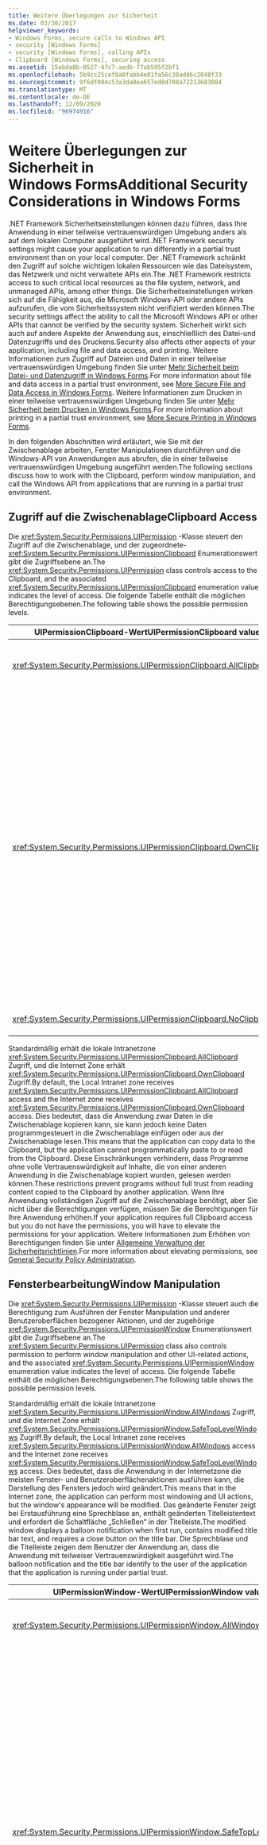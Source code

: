 ```yaml
---
title: Weitere Überlegungen zur Sicherheit
ms.date: 03/30/2017
helpviewer_keywords:
- Windows Forms, secure calls to Windows API
- security [Windows Forms]
- security [Windows Forms], calling APIs
- Clipboard [Windows Forms], securing access
ms.assetid: 15abda8b-0527-47c7-aedb-77ab595f2bf1
ms.openlocfilehash: 5b9cc25cef8a0fabb4e01fa56c38add6c2048f33
ms.sourcegitcommit: 9f6df084c53a3da0ea657ed0d708a72213683084
ms.translationtype: MT
ms.contentlocale: de-DE
ms.lasthandoff: 12/09/2020
ms.locfileid: "96974916"
---
```

# <a name="additional-security-considerations-in-windows-forms"></a><span data-ttu-id="4ba85-102">Weitere Überlegungen zur Sicherheit in Windows Forms</span><span class="sxs-lookup"><span data-stu-id="4ba85-102">Additional Security Considerations in Windows Forms</span></span>

<span data-ttu-id="4ba85-103">.NET Framework Sicherheitseinstellungen können dazu führen, dass Ihre Anwendung in einer teilweise vertrauenswürdigen Umgebung anders als auf dem lokalen Computer ausgeführt wird.</span><span class="sxs-lookup"><span data-stu-id="4ba85-103">.NET Framework security settings might cause your application to run differently in a partial trust environment than on your local computer.</span></span> <span data-ttu-id="4ba85-104">Der .NET Framework schränkt den Zugriff auf solche wichtigen lokalen Ressourcen wie das Dateisystem, das Netzwerk und nicht verwaltete APIs ein.</span><span class="sxs-lookup"><span data-stu-id="4ba85-104">The .NET Framework restricts access to such critical local resources as the file system, network, and unmanaged APIs, among other things.</span></span> <span data-ttu-id="4ba85-105">Die Sicherheitseinstellungen wirken sich auf die Fähigkeit aus, die Microsoft Windows-API oder andere APIs aufzurufen, die vom Sicherheitssystem nicht verifiziert werden können.</span><span class="sxs-lookup"><span data-stu-id="4ba85-105">The security settings affect the ability to call the Microsoft Windows API or other APIs that cannot be verified by the security system.</span></span> <span data-ttu-id="4ba85-106">Sicherheit wirkt sich auch auf andere Aspekte der Anwendung aus, einschließlich des Datei-und Datenzugriffs und des Druckens.</span><span class="sxs-lookup"><span data-stu-id="4ba85-106">Security also affects other aspects of your application, including file and data access, and printing.</span></span> <span data-ttu-id="4ba85-107">Weitere Informationen zum Zugriff auf Dateien und Daten in einer teilweise vertrauenswürdigen Umgebung finden Sie unter [Mehr Sicherheit beim Datei- und Datenzugriff in Windows Forms](more-secure-file-and-data-access-in-windows-forms.md).</span><span class="sxs-lookup"><span data-stu-id="4ba85-107">For more information about file and data access in a partial trust environment, see [More Secure File and Data Access in Windows Forms](more-secure-file-and-data-access-in-windows-forms.md).</span></span> <span data-ttu-id="4ba85-108">Weitere Informationen zum Drucken in einer teilweise vertrauenswürdigen Umgebung finden Sie unter [Mehr Sicherheit beim Drucken in Windows Forms](more-secure-printing-in-windows-forms.md).</span><span class="sxs-lookup"><span data-stu-id="4ba85-108">For more information about printing in a partial trust environment, see [More Secure Printing in Windows Forms](more-secure-printing-in-windows-forms.md).</span></span>  
  
 <span data-ttu-id="4ba85-109">In den folgenden Abschnitten wird erläutert, wie Sie mit der Zwischenablage arbeiten, Fenster Manipulationen durchführen und die Windows-API von Anwendungen aus abrufen, die in einer teilweise vertrauenswürdigen Umgebung ausgeführt werden.</span><span class="sxs-lookup"><span data-stu-id="4ba85-109">The following sections discuss how to work with the Clipboard, perform window manipulation, and call the Windows API from applications that are running in a partial trust environment.</span></span>  
  
## <a name="clipboard-access"></a><span data-ttu-id="4ba85-110">Zugriff auf die Zwischenablage</span><span class="sxs-lookup"><span data-stu-id="4ba85-110">Clipboard Access</span></span>  

 <span data-ttu-id="4ba85-111">Die <xref:System.Security.Permissions.UIPermission> -Klasse steuert den Zugriff auf die Zwischenablage, und der zugeordnete- <xref:System.Security.Permissions.UIPermissionClipboard> Enumerationswert gibt die Zugriffsebene an.</span><span class="sxs-lookup"><span data-stu-id="4ba85-111">The <xref:System.Security.Permissions.UIPermission> class controls access to the Clipboard, and the associated <xref:System.Security.Permissions.UIPermissionClipboard> enumeration value indicates the level of access.</span></span> <span data-ttu-id="4ba85-112">Die folgende Tabelle enthält die möglichen Berechtigungsebenen.</span><span class="sxs-lookup"><span data-stu-id="4ba85-112">The following table shows the possible permission levels.</span></span>  
  
|<span data-ttu-id="4ba85-113">UIPermissionClipboard-Wert</span><span class="sxs-lookup"><span data-stu-id="4ba85-113">UIPermissionClipboard value</span></span>|<span data-ttu-id="4ba85-114">BESCHREIBUNG</span><span class="sxs-lookup"><span data-stu-id="4ba85-114">Description</span></span>|  
|---------------------------------|-----------------|  
|<xref:System.Security.Permissions.UIPermissionClipboard.AllClipboard>|<span data-ttu-id="4ba85-115">Die Zwischenablage kann ohne Einschränkung verwendet werden.</span><span class="sxs-lookup"><span data-stu-id="4ba85-115">The Clipboard can be used without restriction.</span></span>|  
|<xref:System.Security.Permissions.UIPermissionClipboard.OwnClipboard>|<span data-ttu-id="4ba85-116">Die Zwischenablage kann mit einigen Einschränkungen verwendet werden.</span><span class="sxs-lookup"><span data-stu-id="4ba85-116">The Clipboard can be used with some restrictions.</span></span> <span data-ttu-id="4ba85-117">Die Möglichkeit zum Einfügen von Daten in der Zwischenablage (Befehlsvorgang „Kopieren“ oder „Ausschneiden“) ist nicht eingeschränkt.</span><span class="sxs-lookup"><span data-stu-id="4ba85-117">The ability to put data on the Clipboard (Copy or Cut command operations) is unrestricted.</span></span> <span data-ttu-id="4ba85-118">Systeminterne Steuerelemente, die das Einfügen zulassen (z.B. von einem Textfeld), können Daten aus der Zwischenablage annehmen, Benutzersteuerelemente jedoch können nicht programmgesteuert aus der Zwischenablage gelesen werden.</span><span class="sxs-lookup"><span data-stu-id="4ba85-118">Intrinsic controls that accept paste, such as a text box, can accept Clipboard data, but user controls cannot programmatically read from the Clipboard.</span></span>|  
|<xref:System.Security.Permissions.UIPermissionClipboard.NoClipboard>|<span data-ttu-id="4ba85-119">Die Zwischenablage kann nicht verwendet werden.</span><span class="sxs-lookup"><span data-stu-id="4ba85-119">The Clipboard cannot be used.</span></span>|  
  
 <span data-ttu-id="4ba85-120">Standardmäßig erhält die lokale Intranetzone <xref:System.Security.Permissions.UIPermissionClipboard.AllClipboard> Zugriff, und die Internet Zone erhält <xref:System.Security.Permissions.UIPermissionClipboard.OwnClipboard> Zugriff.</span><span class="sxs-lookup"><span data-stu-id="4ba85-120">By default, the Local Intranet zone receives <xref:System.Security.Permissions.UIPermissionClipboard.AllClipboard> access and the Internet zone receives <xref:System.Security.Permissions.UIPermissionClipboard.OwnClipboard> access.</span></span> <span data-ttu-id="4ba85-121">Dies bedeutet, dass die Anwendung zwar Daten in die Zwischenablage kopieren kann, sie kann jedoch keine Daten programmgesteuert in die Zwischenablage einfügen oder aus der Zwischenablage lesen.</span><span class="sxs-lookup"><span data-stu-id="4ba85-121">This means that the application can copy data to the Clipboard, but the application cannot programmatically paste to or read from the Clipboard.</span></span> <span data-ttu-id="4ba85-122">Diese Einschränkungen verhindern, dass Programme ohne volle Vertrauenswürdigkeit auf Inhalte, die von einer anderen Anwendung in die Zwischenablage kopiert wurden, gelesen werden können.</span><span class="sxs-lookup"><span data-stu-id="4ba85-122">These restrictions prevent programs without full trust from reading content copied to the Clipboard by another application.</span></span> <span data-ttu-id="4ba85-123">Wenn Ihre Anwendung vollständigen Zugriff auf die Zwischenablage benötigt, aber Sie nicht über die Berechtigungen verfügen, müssen Sie die Berechtigungen für Ihre Anwendung erhöhen.</span><span class="sxs-lookup"><span data-stu-id="4ba85-123">If your application requires full Clipboard access but you do not have the permissions, you will have to elevate the permissions for your application.</span></span> <span data-ttu-id="4ba85-124">Weitere Informationen zum Erhöhen von Berechtigungen finden Sie unter [Allgemeine Verwaltung der Sicherheitsrichtlinien](/previous-versions/dotnet/netframework-4.0/ed5htz45(v=vs.100)).</span><span class="sxs-lookup"><span data-stu-id="4ba85-124">For more information about elevating permissions, see [General Security Policy Administration](/previous-versions/dotnet/netframework-4.0/ed5htz45(v=vs.100)).</span></span>  
  
## <a name="window-manipulation"></a><span data-ttu-id="4ba85-125">Fensterbearbeitung</span><span class="sxs-lookup"><span data-stu-id="4ba85-125">Window Manipulation</span></span>  

 <span data-ttu-id="4ba85-126">Die <xref:System.Security.Permissions.UIPermission> -Klasse steuert auch die Berechtigung zum Ausführen der Fenster Manipulation und anderer Benutzeroberflächen bezogener Aktionen, und der zugehörige <xref:System.Security.Permissions.UIPermissionWindow> Enumerationswert gibt die Zugriffsebene an.</span><span class="sxs-lookup"><span data-stu-id="4ba85-126">The <xref:System.Security.Permissions.UIPermission> class also controls permission to perform window manipulation and other UI-related actions, and the associated <xref:System.Security.Permissions.UIPermissionWindow> enumeration value indicates the level of access.</span></span> <span data-ttu-id="4ba85-127">Die folgende Tabelle enthält die möglichen Berechtigungsebenen.</span><span class="sxs-lookup"><span data-stu-id="4ba85-127">The following table shows the possible permission levels.</span></span>  
  
 <span data-ttu-id="4ba85-128">Standardmäßig erhält die lokale Intranetzone <xref:System.Security.Permissions.UIPermissionWindow.AllWindows> Zugriff, und die Internet Zone erhält <xref:System.Security.Permissions.UIPermissionWindow.SafeTopLevelWindows> Zugriff.</span><span class="sxs-lookup"><span data-stu-id="4ba85-128">By default, the Local Intranet zone receives <xref:System.Security.Permissions.UIPermissionWindow.AllWindows> access and the Internet zone receives <xref:System.Security.Permissions.UIPermissionWindow.SafeTopLevelWindows> access.</span></span> <span data-ttu-id="4ba85-129">Dies bedeutet, dass die Anwendung in der Internetzone die meisten Fenster- und Benutzeroberflächenaktionen ausführen kann, die Darstellung des Fensters jedoch wird geändert.</span><span class="sxs-lookup"><span data-stu-id="4ba85-129">This means that in the Internet zone, the application can perform most windowing and UI actions, but the window's appearance will be modified.</span></span> <span data-ttu-id="4ba85-130">Das geänderte Fenster zeigt bei Erstausführung eine Sprechblase an, enthält geänderten Titelleistentext und erfordert die Schaltfläche „Schließen“ in der Titelleiste.</span><span class="sxs-lookup"><span data-stu-id="4ba85-130">The modified window displays a balloon notification when first run, contains modified title bar text, and requires a close button on the title bar.</span></span> <span data-ttu-id="4ba85-131">Die Sprechblase und die Titelleiste zeigen dem Benutzer der Anwendung an, dass die Anwendung mit teilweiser Vertrauenswürdigkeit ausgeführt wird.</span><span class="sxs-lookup"><span data-stu-id="4ba85-131">The balloon notification and the title bar identify to the user of the application that the application is running under partial trust.</span></span>  
  
|<span data-ttu-id="4ba85-132">UIPermissionWindow-Wert</span><span class="sxs-lookup"><span data-stu-id="4ba85-132">UIPermissionWindow value</span></span>|<span data-ttu-id="4ba85-133">BESCHREIBUNG</span><span class="sxs-lookup"><span data-stu-id="4ba85-133">Description</span></span>|  
|------------------------------|-----------------|  
|<xref:System.Security.Permissions.UIPermissionWindow.AllWindows>|<span data-ttu-id="4ba85-134">Benutzer können alle Fenster und Benutzereingabeereignisse uneingeschränkt verwenden.</span><span class="sxs-lookup"><span data-stu-id="4ba85-134">Users can use all windows and user input events without restriction.</span></span>|  
|<xref:System.Security.Permissions.UIPermissionWindow.SafeTopLevelWindows>|<span data-ttu-id="4ba85-135">Benutzer können nur sicherere übergeordnete und sicherere untergeordnete Fenster zum Zeichnen verwenden, und sie können nur Benutzereingabeereignisse in diesen über- und untergeordneten Fenstern für die Benutzeroberfläche verwenden.</span><span class="sxs-lookup"><span data-stu-id="4ba85-135">Users can use only safer top-level windows and safer subwindows for drawing, and can use only user input events for the user interface within those top-level windows and subwindows.</span></span> <span data-ttu-id="4ba85-136">Diese Safer sind deutlich gekennzeichnet und weisen minimale und maximale Größenbeschränkungen auf.</span><span class="sxs-lookup"><span data-stu-id="4ba85-136">These safer windows are clearly labeled and have minimum and maximum size restrictions.</span></span> <span data-ttu-id="4ba85-137">Die Einschränkungen verhindern potenziell schädliche Spoofingangriffe, z. b. das imitieren von System Anmelde Bildschirmen oder des System Desktops, und schränkt den programmgesteuerten Zugriff auf übergeordnete Fenster, Fokus bezogene APIs und die Verwendung des Steuer Elements ein. <xref:System.Windows.Forms.ToolTip></span><span class="sxs-lookup"><span data-stu-id="4ba85-137">The restrictions prevent potentially harmful spoofing attacks, such as imitating system logon screens or the system desktop, and restricts programmatic access to parent windows, focus-related APIs, and use of the <xref:System.Windows.Forms.ToolTip> control,</span></span>|  
|<xref:System.Security.Permissions.UIPermissionWindow.SafeSubWindows>|<span data-ttu-id="4ba85-138">Benutzer können nur sicherere untergeordnete Fenster zum Zeichnen verwenden, und sie können nur Benutzereingabeereignisse für die Benutzeroberfläche in diesem untergeordneten Fenster verwenden.</span><span class="sxs-lookup"><span data-stu-id="4ba85-138">Users can use only safer subwindows for drawing, and can use only user input events for the user interface within that subwindow.</span></span> <span data-ttu-id="4ba85-139">Ein in einem Browser angezeigtes Steuerelement ist ein Beispiel für ein sichereres, untergeordnetes Fenster.</span><span class="sxs-lookup"><span data-stu-id="4ba85-139">A control displayed within a browser is an example of a safer subwindow.</span></span>|  
|<xref:System.Security.Permissions.UIPermissionWindow.NoWindows>|<span data-ttu-id="4ba85-140">Benutzer können nicht willkürlich Fenster oder Benutzeroberflächenereignisse verwenden.</span><span class="sxs-lookup"><span data-stu-id="4ba85-140">Users cannot use any windows or user interface events.</span></span> <span data-ttu-id="4ba85-141">Es kann keine Benutzeroberfläche verwendet werden.</span><span class="sxs-lookup"><span data-stu-id="4ba85-141">No user interface can be used.</span></span>|  
  
 <span data-ttu-id="4ba85-142">Jede Berechtigungsebene, die durch die-Enumeration identifiziert wird, <xref:System.Security.Permissions.UIPermissionWindow> lässt weniger Aktionen aus, als die Ebene darüber.</span><span class="sxs-lookup"><span data-stu-id="4ba85-142">Each permission level identified by the <xref:System.Security.Permissions.UIPermissionWindow> enumeration allows fewer actions than the level above it.</span></span> <span data-ttu-id="4ba85-143">Die folgenden Tabellen geben die Aktionen an, die durch die <xref:System.Security.Permissions.UIPermissionWindow.SafeTopLevelWindows> -und-Werte eingeschränkt werden <xref:System.Security.Permissions.UIPermissionWindow.SafeSubWindows> .</span><span class="sxs-lookup"><span data-stu-id="4ba85-143">The following tables indicate the actions that are restricted by the <xref:System.Security.Permissions.UIPermissionWindow.SafeTopLevelWindows> and <xref:System.Security.Permissions.UIPermissionWindow.SafeSubWindows> values.</span></span> <span data-ttu-id="4ba85-144">Die genauen Berechtigungen, die für jedes Mitglied erforderlich sind, finden Sie im Verweis für das Mitglied in der Dokumentation zur .NET Framework-Klassenbibliothek.</span><span class="sxs-lookup"><span data-stu-id="4ba85-144">For exact permissions that are required for each member, see the reference for that member in the .NET Framework class library documentation.</span></span>  
  
 <span data-ttu-id="4ba85-145"><xref:System.Security.Permissions.UIPermissionWindow.SafeTopLevelWindows> die Berechtigung schränkt die in der folgenden Tabelle aufgeführten Aktionen ein.</span><span class="sxs-lookup"><span data-stu-id="4ba85-145"><xref:System.Security.Permissions.UIPermissionWindow.SafeTopLevelWindows> permission restricts the actions listed in the following table.</span></span>  
  
|<span data-ttu-id="4ba85-146">Komponente</span><span class="sxs-lookup"><span data-stu-id="4ba85-146">Component</span></span>|<span data-ttu-id="4ba85-147">Eingeschränkte Aktionen</span><span class="sxs-lookup"><span data-stu-id="4ba85-147">Restricted actions</span></span>|  
|---------------|------------------------|  
|<xref:System.Windows.Forms.Application>|<span data-ttu-id="4ba85-148">– Festlegen der <xref:System.Windows.Forms.Application.SafeTopLevelCaptionFormat%2A>-Eigenschaft.</span><span class="sxs-lookup"><span data-stu-id="4ba85-148">-   Setting the <xref:System.Windows.Forms.Application.SafeTopLevelCaptionFormat%2A> property.</span></span>|  
|<xref:System.Windows.Forms.Control>|<span data-ttu-id="4ba85-149">-Die Eigenschaft wird erhalten <xref:System.Windows.Forms.Control.Parent%2A> .</span><span class="sxs-lookup"><span data-stu-id="4ba85-149">-   Getting the <xref:System.Windows.Forms.Control.Parent%2A> property.</span></span><br /><span data-ttu-id="4ba85-150">– Festlegen der `Region`-Eigenschaft.</span><span class="sxs-lookup"><span data-stu-id="4ba85-150">-   Setting the `Region` property.</span></span><br /><span data-ttu-id="4ba85-151">-Aufrufen der <xref:System.Windows.Forms.Control.FindForm%2A> <xref:System.Windows.Forms.Control.Focus%2A> Methoden,, <xref:System.Windows.Forms.Control.FromChildHandle%2A> und,, <xref:System.Windows.Forms.Control.FromHandle%2A> <xref:System.Windows.Forms.Control.PreProcessMessage%2A> <xref:System.Windows.Forms.Control.ReflectMessage%2A> oder <xref:System.Windows.Forms.Control.SetTopLevel%2A> .</span><span class="sxs-lookup"><span data-stu-id="4ba85-151">-   Calling the <xref:System.Windows.Forms.Control.FindForm%2A> , <xref:System.Windows.Forms.Control.Focus%2A>, <xref:System.Windows.Forms.Control.FromChildHandle%2A> and <xref:System.Windows.Forms.Control.FromHandle%2A>, <xref:System.Windows.Forms.Control.PreProcessMessage%2A>, <xref:System.Windows.Forms.Control.ReflectMessage%2A>, or <xref:System.Windows.Forms.Control.SetTopLevel%2A> method.</span></span><br /><span data-ttu-id="4ba85-152">-Aufrufen der- <xref:System.Windows.Forms.Control.GetChildAtPoint%2A> Methode, wenn das zurückgegebene Steuerelement kein untergeordnetes Element des aufrufenden Steuer Elements ist.</span><span class="sxs-lookup"><span data-stu-id="4ba85-152">-   Calling the <xref:System.Windows.Forms.Control.GetChildAtPoint%2A> method if the control returned is not a child of the calling control.</span></span><br /><span data-ttu-id="4ba85-153">— Ändern des Steuerelementfokus innerhalb eines Containersteuerelements.</span><span class="sxs-lookup"><span data-stu-id="4ba85-153">-   Modify control focus inside a container control.</span></span>|  
|<xref:System.Windows.Forms.Cursor>|<span data-ttu-id="4ba85-154">– Festlegen der <xref:System.Windows.Forms.Cursor.Clip%2A>-Eigenschaft.</span><span class="sxs-lookup"><span data-stu-id="4ba85-154">-   Setting the <xref:System.Windows.Forms.Cursor.Clip%2A> property.</span></span><br /><span data-ttu-id="4ba85-155">-Aufrufen der- <xref:System.Windows.Forms.Control.Hide%2A> Methode.</span><span class="sxs-lookup"><span data-stu-id="4ba85-155">-   Calling the <xref:System.Windows.Forms.Control.Hide%2A> method.</span></span>|  
|<xref:System.Windows.Forms.DataGrid>|<span data-ttu-id="4ba85-156">-Aufrufen der- <xref:System.Windows.Forms.ContainerControl.ProcessTabKey%2A> Methode.</span><span class="sxs-lookup"><span data-stu-id="4ba85-156">-   Calling the <xref:System.Windows.Forms.ContainerControl.ProcessTabKey%2A> method.</span></span>|  
|<xref:System.Windows.Forms.Form>|<span data-ttu-id="4ba85-157">-Die- <xref:System.Windows.Forms.Form.ActiveForm%2A> oder-Eigenschaft wird erhalten <xref:System.Windows.Forms.Form.MdiParent%2A> .</span><span class="sxs-lookup"><span data-stu-id="4ba85-157">-   Getting the <xref:System.Windows.Forms.Form.ActiveForm%2A> or <xref:System.Windows.Forms.Form.MdiParent%2A> property.</span></span><br /><span data-ttu-id="4ba85-158">-Die- <xref:System.Windows.Forms.Form.ControlBox%2A> ,-oder-Eigenschaft wird festgelegt <xref:System.Windows.Forms.Form.ShowInTaskbar%2A> <xref:System.Windows.Forms.Form.TopMost%2A> .</span><span class="sxs-lookup"><span data-stu-id="4ba85-158">-   Setting the <xref:System.Windows.Forms.Form.ControlBox%2A>, <xref:System.Windows.Forms.Form.ShowInTaskbar%2A>, or <xref:System.Windows.Forms.Form.TopMost%2A> property.</span></span><br /><span data-ttu-id="4ba85-159">-Die <xref:System.Windows.Forms.Form.Opacity%2A> Eigenschaft wird unter 50% festgelegt.</span><span class="sxs-lookup"><span data-stu-id="4ba85-159">-   Setting the <xref:System.Windows.Forms.Form.Opacity%2A> property below 50%.</span></span><br /><span data-ttu-id="4ba85-160">: Programm gesteuertes Festlegen der- <xref:System.Windows.Forms.Form.WindowState%2A> Eigenschaft auf <xref:System.Windows.Forms.FormWindowState.Minimized> .</span><span class="sxs-lookup"><span data-stu-id="4ba85-160">-   Setting the <xref:System.Windows.Forms.Form.WindowState%2A> property to <xref:System.Windows.Forms.FormWindowState.Minimized> programmatically.</span></span><br /><span data-ttu-id="4ba85-161">-Aufrufen der- <xref:System.Windows.Forms.Form.Activate%2A> Methode.</span><span class="sxs-lookup"><span data-stu-id="4ba85-161">-   Calling the <xref:System.Windows.Forms.Form.Activate%2A> method.</span></span><br /><span data-ttu-id="4ba85-162">-Verwenden der <xref:System.Windows.Forms.FormBorderStyle.None> <xref:System.Windows.Forms.FormBorderStyle.FixedToolWindow> <xref:System.Windows.Forms.FormBorderStyle.SizableToolWindow> <xref:System.Windows.Forms.FormBorderStyle> Enumerationswerte, und.</span><span class="sxs-lookup"><span data-stu-id="4ba85-162">-   Using the <xref:System.Windows.Forms.FormBorderStyle.None>, <xref:System.Windows.Forms.FormBorderStyle.FixedToolWindow>, and <xref:System.Windows.Forms.FormBorderStyle.SizableToolWindow><xref:System.Windows.Forms.FormBorderStyle> enumeration values.</span></span>|  
|<xref:System.Windows.Forms.NotifyIcon>|<span data-ttu-id="4ba85-163">-Die Verwendung der- <xref:System.Windows.Forms.NotifyIcon> Komponente ist vollständig eingeschränkt.</span><span class="sxs-lookup"><span data-stu-id="4ba85-163">-   Using the <xref:System.Windows.Forms.NotifyIcon> component is completely restricted.</span></span>|  
  
 <span data-ttu-id="4ba85-164">Der <xref:System.Security.Permissions.UIPermissionWindow.SafeSubWindows> Wert schränkt die in der folgenden Tabelle aufgeführten Aktionen ein, zusätzlich zu den Einschränkungen, die durch den-Wert auferlegt werden <xref:System.Security.Permissions.UIPermissionWindow.SafeTopLevelWindows> .</span><span class="sxs-lookup"><span data-stu-id="4ba85-164">The <xref:System.Security.Permissions.UIPermissionWindow.SafeSubWindows> value restricts the actions listed in the following table, in addition to the restrictions placed by the <xref:System.Security.Permissions.UIPermissionWindow.SafeTopLevelWindows> value.</span></span>  
  
|<span data-ttu-id="4ba85-165">Komponente</span><span class="sxs-lookup"><span data-stu-id="4ba85-165">Component</span></span>|<span data-ttu-id="4ba85-166">Eingeschränkte Aktionen</span><span class="sxs-lookup"><span data-stu-id="4ba85-166">Restricted actions</span></span>|  
|---------------|------------------------|  
|<xref:System.Windows.Forms.CommonDialog>|<span data-ttu-id="4ba85-167">-Ein von der-Klasse abgeleitetes Dialogfeld wird angezeigt <xref:System.Windows.Forms.CommonDialog> .</span><span class="sxs-lookup"><span data-stu-id="4ba85-167">-   Showing a dialog box derived from the <xref:System.Windows.Forms.CommonDialog> class.</span></span>|  
|<xref:System.Windows.Forms.Control>|<span data-ttu-id="4ba85-168">-Aufrufen der- <xref:System.Windows.Forms.Control.CreateGraphics%2A> Methode.</span><span class="sxs-lookup"><span data-stu-id="4ba85-168">-   Calling the <xref:System.Windows.Forms.Control.CreateGraphics%2A> method.</span></span><br /><span data-ttu-id="4ba85-169">– Festlegen der <xref:System.Windows.Forms.Control.Cursor%2A>-Eigenschaft.</span><span class="sxs-lookup"><span data-stu-id="4ba85-169">-   Setting the <xref:System.Windows.Forms.Control.Cursor%2A> property.</span></span>|  
|<xref:System.Windows.Forms.Control.Cursor%2A>|<span data-ttu-id="4ba85-170">– Festlegen der <xref:System.Windows.Forms.Cursor.Current%2A>-Eigenschaft.</span><span class="sxs-lookup"><span data-stu-id="4ba85-170">-   Setting the <xref:System.Windows.Forms.Cursor.Current%2A> property.</span></span>|  
|<xref:System.Windows.Forms.MessageBox>|<span data-ttu-id="4ba85-171">-Aufrufen der- <xref:System.Windows.Forms.Form.Show%2A> Methode.</span><span class="sxs-lookup"><span data-stu-id="4ba85-171">-   Calling the <xref:System.Windows.Forms.Form.Show%2A> method.</span></span>|  
  
### <a name="hosting-third-party-controls"></a><span data-ttu-id="4ba85-172">Hosten von Steuerelementen von Drittanbietern</span><span class="sxs-lookup"><span data-stu-id="4ba85-172">Hosting Third-Party Controls</span></span>  

 <span data-ttu-id="4ba85-173">Eine andere Art von Fensterbearbeitung kann auftreten, wenn in Ihren Formularen Steuerelemente von Drittanbietern gehostet werden.</span><span class="sxs-lookup"><span data-stu-id="4ba85-173">Another kind of window manipulation can occur if your forms host third-party controls.</span></span> <span data-ttu-id="4ba85-174">Ein Steuerelement eines Drittanbieters ist ein benutzerdefiniertes Steuerelement <xref:System.Windows.Forms.UserControl> , das Sie nicht selbst entwickelt und kompiliert haben.</span><span class="sxs-lookup"><span data-stu-id="4ba85-174">A third-party control is any custom <xref:System.Windows.Forms.UserControl> that you have not developed and compiled yourself.</span></span> <span data-ttu-id="4ba85-175">Obwohl das Hostingszenario nur schwer nutzbar ist, kann das Steuerelement eines Drittanbieters theoretisch seine Renderingoberfläche über den gesamten Bereich Ihres Formulars erweitern.</span><span class="sxs-lookup"><span data-stu-id="4ba85-175">Although the hosting scenario is hard to exploit, it is theoretically possible for a third-party control to expand its rendering surface to cover the entire area of your form.</span></span> <span data-ttu-id="4ba85-176">Dieses Steuerelement könnte dann ein wichtiges Dialogfeld imitieren und Informationen wie Kombinationen aus Benutzername und Kennwort oder Bankkontonummern von Benutzern anfordern.</span><span class="sxs-lookup"><span data-stu-id="4ba85-176">This control could then mimic a critical dialog box, and request information such as username/password combinations or bank account numbers from your users.</span></span>  
  
 <span data-ttu-id="4ba85-177">Verwenden Sie zur Einschränkung dieses möglichen Risikos Steuerelemente von Drittanbietern nur von Anbietern, denen Sie vertrauen können.</span><span class="sxs-lookup"><span data-stu-id="4ba85-177">To limit this potential risk, use third-party controls only from vendors you can trust.</span></span> <span data-ttu-id="4ba85-178">Wenn Sie Steuerelemente von Drittanbietern verwenden, die Sie von einer nicht überprüfbaren Quelle heruntergeladen haben, wird empfohlen, dass Sie den Quellcode auf mögliche Exploits überprüfen.</span><span class="sxs-lookup"><span data-stu-id="4ba85-178">If you use third-party controls you have downloaded from an unverifiable source, we recommend that you review the source code for potential exploits.</span></span> <span data-ttu-id="4ba85-179">Nachdem Sie sichergestellt haben, dass die Quelle nicht bösartig ist, sollten Sie die Assembly selbst kompilieren, um sicherzustellen, dass die Quelle der Assembly entspricht.</span><span class="sxs-lookup"><span data-stu-id="4ba85-179">After you've verified that the source is non-malicious, you should compile the assembly yourself to ensure that the source matches the assembly.</span></span>  
  
## <a name="windows-api-calls"></a><span data-ttu-id="4ba85-180">Windows-API-Aufrufe</span><span class="sxs-lookup"><span data-stu-id="4ba85-180">Windows API Calls</span></span>  

 <span data-ttu-id="4ba85-181">Wenn ihr Anwendungs Entwurf erfordert, dass eine Funktion von der Windows-API aufgerufen wird, greifen Sie auf nicht verwalteten Code zu.</span><span class="sxs-lookup"><span data-stu-id="4ba85-181">If your application design requires calling a function from the Windows API, you are accessing unmanaged code.</span></span> <span data-ttu-id="4ba85-182">In diesem Fall können die Aktionen des Codes für das Fenster oder das Betriebssystem nicht bestimmt werden, wenn Sie mit Windows-API-aufrufen oder-Werten arbeiten.</span><span class="sxs-lookup"><span data-stu-id="4ba85-182">In this case the code's actions to the window or operating system cannot be determined when you are working with Windows API calls or values.</span></span> <span data-ttu-id="4ba85-183">Die <xref:System.Security.Permissions.SecurityPermission> -Klasse und der <xref:System.Security.Permissions.SecurityPermissionFlag.UnmanagedCode> Wert der- <xref:System.Security.Permissions.SecurityPermissionFlag> Enumeration steuern den Zugriff auf nicht verwalteten Code.</span><span class="sxs-lookup"><span data-stu-id="4ba85-183">The <xref:System.Security.Permissions.SecurityPermission> class and the <xref:System.Security.Permissions.SecurityPermissionFlag.UnmanagedCode> value of the <xref:System.Security.Permissions.SecurityPermissionFlag> enumeration control access to unmanaged code.</span></span> <span data-ttu-id="4ba85-184">Eine Anwendung kann nur auf nicht verwalteten Code zugreifen, wenn Ihnen die <xref:System.Security.Permissions.SecurityPermissionFlag.UnmanagedCode> Berechtigung erteilt wird.</span><span class="sxs-lookup"><span data-stu-id="4ba85-184">An application can access unmanaged code only when it is granted the <xref:System.Security.Permissions.SecurityPermissionFlag.UnmanagedCode> permission.</span></span> <span data-ttu-id="4ba85-185">Standardmäßig können nur lokal ausgeführte Anwendungen den nicht verwalteten Code aufrufen.</span><span class="sxs-lookup"><span data-stu-id="4ba85-185">By default, only applications that are running locally can call unmanaged code.</span></span>  
  
 <span data-ttu-id="4ba85-186">Einige Windows Forms Mitglieder bieten nicht verwalteten Zugriff, der die- <xref:System.Security.Permissions.SecurityPermissionFlag.UnmanagedCode> Berechtigung erfordert.</span><span class="sxs-lookup"><span data-stu-id="4ba85-186">Some Windows Forms members provide unmanaged access that requires the <xref:System.Security.Permissions.SecurityPermissionFlag.UnmanagedCode> permission.</span></span> <span data-ttu-id="4ba85-187">In der folgenden Tabelle werden die Elemente im- <xref:System.Windows.Forms> Namespace aufgelistet, die die-Berechtigung erfordern.</span><span class="sxs-lookup"><span data-stu-id="4ba85-187">The following table lists the members in the <xref:System.Windows.Forms> namespace that require the permission.</span></span> <span data-ttu-id="4ba85-188">Weitere Informationen zu den Berechtigungen, die für ein Member erforderlich sind, finden Sie in der Dokumentation zur .NET Framework-Klassenbibliothek.</span><span class="sxs-lookup"><span data-stu-id="4ba85-188">For more information about the permissions that are required for a member, see the .NET Framework class library documentation.</span></span>  
  
|<span data-ttu-id="4ba85-189">Komponente</span><span class="sxs-lookup"><span data-stu-id="4ba85-189">Component</span></span>|<span data-ttu-id="4ba85-190">Member</span><span class="sxs-lookup"><span data-stu-id="4ba85-190">Member</span></span>|  
|---------------|------------|  
|<xref:System.Windows.Forms.Application>|<span data-ttu-id="4ba85-191">-   <xref:System.Windows.Forms.Application.AddMessageFilter%2A> Methode</span><span class="sxs-lookup"><span data-stu-id="4ba85-191">-   <xref:System.Windows.Forms.Application.AddMessageFilter%2A> method</span></span><br /><span data-ttu-id="4ba85-192">-   <xref:System.Windows.Forms.Application.CurrentInputLanguage%2A> Property</span><span class="sxs-lookup"><span data-stu-id="4ba85-192">-   <xref:System.Windows.Forms.Application.CurrentInputLanguage%2A> property</span></span><br /><span data-ttu-id="4ba85-193">-   `Exit` Methode</span><span class="sxs-lookup"><span data-stu-id="4ba85-193">-   `Exit` method</span></span><br /><span data-ttu-id="4ba85-194">-   <xref:System.Windows.Forms.Application.ExitThread%2A> Methode</span><span class="sxs-lookup"><span data-stu-id="4ba85-194">-   <xref:System.Windows.Forms.Application.ExitThread%2A> method</span></span><br /><span data-ttu-id="4ba85-195">-   <xref:System.Windows.Forms.Application.ThreadException> Veranstalter</span><span class="sxs-lookup"><span data-stu-id="4ba85-195">-   <xref:System.Windows.Forms.Application.ThreadException> event</span></span>|  
|<xref:System.Windows.Forms.CommonDialog>|<span data-ttu-id="4ba85-196">-   <xref:System.Windows.Forms.CommonDialog.HookProc%2A> Methode</span><span class="sxs-lookup"><span data-stu-id="4ba85-196">-   <xref:System.Windows.Forms.CommonDialog.HookProc%2A> method</span></span><br /><span data-ttu-id="4ba85-197">-   <xref:System.Windows.Forms.CommonDialog.OwnerWndProc%2A>\-Methode</span><span class="sxs-lookup"><span data-stu-id="4ba85-197">-   <xref:System.Windows.Forms.CommonDialog.OwnerWndProc%2A>\ method</span></span><br /><span data-ttu-id="4ba85-198">-   <xref:System.Windows.Forms.CommonDialog.Reset%2A> Methode</span><span class="sxs-lookup"><span data-stu-id="4ba85-198">-   <xref:System.Windows.Forms.CommonDialog.Reset%2A> method</span></span><br /><span data-ttu-id="4ba85-199">-   <xref:System.Windows.Forms.CommonDialog.RunDialog%2A> Methode</span><span class="sxs-lookup"><span data-stu-id="4ba85-199">-   <xref:System.Windows.Forms.CommonDialog.RunDialog%2A> method</span></span>|  
|<xref:System.Windows.Forms.Control>|<span data-ttu-id="4ba85-200">-   <xref:System.Windows.Forms.Control.CreateParams%2A> Methode</span><span class="sxs-lookup"><span data-stu-id="4ba85-200">-   <xref:System.Windows.Forms.Control.CreateParams%2A> method</span></span><br /><span data-ttu-id="4ba85-201">-   <xref:System.Windows.Forms.Control.DefWndProc%2A> Methode</span><span class="sxs-lookup"><span data-stu-id="4ba85-201">-   <xref:System.Windows.Forms.Control.DefWndProc%2A> method</span></span><br /><span data-ttu-id="4ba85-202">-   <xref:System.Windows.Forms.Control.DestroyHandle%2A> Methode</span><span class="sxs-lookup"><span data-stu-id="4ba85-202">-   <xref:System.Windows.Forms.Control.DestroyHandle%2A> method</span></span><br /><span data-ttu-id="4ba85-203">-   <xref:System.Windows.Forms.Control.WndProc%2A> Methode</span><span class="sxs-lookup"><span data-stu-id="4ba85-203">-   <xref:System.Windows.Forms.Control.WndProc%2A> method</span></span>|  
|<xref:System.Windows.Forms.Help>|<span data-ttu-id="4ba85-204">-   <xref:System.Windows.Forms.Help.ShowHelp%2A> anzuwenden</span><span class="sxs-lookup"><span data-stu-id="4ba85-204">-   <xref:System.Windows.Forms.Help.ShowHelp%2A> methods</span></span><br /><span data-ttu-id="4ba85-205">-   <xref:System.Windows.Forms.Help.ShowHelpIndex%2A> Methode</span><span class="sxs-lookup"><span data-stu-id="4ba85-205">-   <xref:System.Windows.Forms.Help.ShowHelpIndex%2A> method</span></span>|  
|<xref:System.Windows.Forms.NativeWindow>|<span data-ttu-id="4ba85-206">-   <xref:System.Windows.Forms.NativeWindow> klassi</span><span class="sxs-lookup"><span data-stu-id="4ba85-206">-   <xref:System.Windows.Forms.NativeWindow> class</span></span>|  
|<xref:System.Windows.Forms.Screen>|<span data-ttu-id="4ba85-207">-   <xref:System.Windows.Forms.Screen.FromHandle%2A> Methode</span><span class="sxs-lookup"><span data-stu-id="4ba85-207">-   <xref:System.Windows.Forms.Screen.FromHandle%2A> method</span></span>|  
|<xref:System.Windows.Forms.SendKeys>|<span data-ttu-id="4ba85-208">-   <xref:System.Windows.Forms.SendKeys.Send%2A> Methode</span><span class="sxs-lookup"><span data-stu-id="4ba85-208">-   <xref:System.Windows.Forms.SendKeys.Send%2A> method</span></span><br /><span data-ttu-id="4ba85-209">-   <xref:System.Windows.Forms.SendKeys.SendWait%2A> Methode</span><span class="sxs-lookup"><span data-stu-id="4ba85-209">-   <xref:System.Windows.Forms.SendKeys.SendWait%2A> method</span></span>|  
  
 <span data-ttu-id="4ba85-210">Wenn Ihre Anwendung nicht über die Berechtigung zum Aufrufen von nicht verwaltetem Code verfügt, muss Ihre Anwendung <xref:System.Security.Permissions.SecurityPermissionFlag.UnmanagedCode> eine Berechtigung anfordern, oder Sie müssen alternative Methoden zum Implementieren von Features in Erwägung gezogen haben. in vielen Fällen stellt Windows Forms eine verwaltete Alternative zu Windows-API-Funktionen bereit.</span><span class="sxs-lookup"><span data-stu-id="4ba85-210">If your application does not have permission to call unmanaged code, your application must request <xref:System.Security.Permissions.SecurityPermissionFlag.UnmanagedCode> permission, or you must consider alternative ways of implementing features; in many cases, Windows Forms provides a managed alternative to Windows API functions.</span></span> <span data-ttu-id="4ba85-211">Wenn keine Alternativen vorhanden sind und die Anwendung auf einen nicht verwalteten Code zugreifen muss, müssen Sie die Berechtigungen für die Anwendung erhöhen.</span><span class="sxs-lookup"><span data-stu-id="4ba85-211">If no alternative means exist and the application must access unmanaged code, you will have to elevate the permissions for the application.</span></span>  
  
 <span data-ttu-id="4ba85-212">Mit der Berechtigung zum Aufrufen eines nicht verwalteten Codes kann eine Anwendung nahezu jede Aktion ausführen.</span><span class="sxs-lookup"><span data-stu-id="4ba85-212">Permission to call unmanaged code allows an application to perform most anything.</span></span> <span data-ttu-id="4ba85-213">Aus diesem Grund sollte die Berechtigung zum Aufrufen eines nicht verwalteten Codes nur für Anwendungen erteilt werden, die aus einer vertrauenswürdigen Quelle stammen.</span><span class="sxs-lookup"><span data-stu-id="4ba85-213">Therefore, permission to call unmanaged code should only be granted for applications that come from a trusted source.</span></span> <span data-ttu-id="4ba85-214">Alternativ, abhängig von der Anwendung, könnte der Teil der Anwendungsfunktionalität, über den der nicht verwaltete Code aufgerufen wird, optional sein oder nur in einer vollständig vertrauenswürdigen Umgebung aktiviert werden.</span><span class="sxs-lookup"><span data-stu-id="4ba85-214">Alternatively, depending on the application, the piece of application functionality that makes the call to unmanaged code could be optional, or enabled in the full trust environment only.</span></span> <span data-ttu-id="4ba85-215">Weitere Informationen zu problematischen Berechtigungen finden Sie unter [Problematische Berechtigungen und Richtlinienverwaltung](/dotnet/framework/misc/dangerous-permissions-and-policy-administration).</span><span class="sxs-lookup"><span data-stu-id="4ba85-215">For more information about dangerous permissions, see [Dangerous Permissions and Policy Administration](/dotnet/framework/misc/dangerous-permissions-and-policy-administration).</span></span> <span data-ttu-id="4ba85-216">Weitere Informationen zum Erhöhen von Berechtigungen finden Sie unter [Allgemeine Verwaltung der Sicherheitsrichtlinien](/previous-versions/dotnet/netframework-4.0/ed5htz45(v=vs.100)).</span><span class="sxs-lookup"><span data-stu-id="4ba85-216">For more information about elevating permissions, see [General Security Policy Administration](/previous-versions/dotnet/netframework-4.0/ed5htz45(v=vs.100)).</span></span>  
  
## <a name="see-also"></a><span data-ttu-id="4ba85-217">Siehe auch</span><span class="sxs-lookup"><span data-stu-id="4ba85-217">See also</span></span>

- [<span data-ttu-id="4ba85-218">Mehr Sicherheit beim Datei- und Datenzugriff in Windows Forms</span><span class="sxs-lookup"><span data-stu-id="4ba85-218">More Secure File and Data Access in Windows Forms</span></span>](more-secure-file-and-data-access-in-windows-forms.md)
- [<span data-ttu-id="4ba85-219">Mehr Sicherheit beim Drucken in Windows Forms</span><span class="sxs-lookup"><span data-stu-id="4ba85-219">More Secure Printing in Windows Forms</span></span>](more-secure-printing-in-windows-forms.md)
- [<span data-ttu-id="4ba85-220">Übersicht über die Sicherheit in Windows Forms</span><span class="sxs-lookup"><span data-stu-id="4ba85-220">Security in Windows Forms Overview</span></span>](security-in-windows-forms-overview.md)
- [<span data-ttu-id="4ba85-221">Sicherheit in Windows Forms</span><span class="sxs-lookup"><span data-stu-id="4ba85-221">Windows Forms Security</span></span>](windows-forms-security.md)
- [<span data-ttu-id="4ba85-222">Sichern von ClickOnce-Anwendungen</span><span class="sxs-lookup"><span data-stu-id="4ba85-222">Securing ClickOnce Applications</span></span>](/visualstudio/deployment/securing-clickonce-applications)

